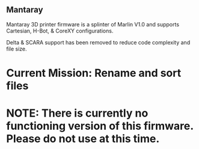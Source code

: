 ## Mantaray
Mantaray 3D printer firmware is a splinter of Marlin V1.0 and supports Cartesian, H-Bot, & CoreXY configurations.

Delta & SCARA support has been removed to reduce code complexity and file size.

# Current Mission: Rename and sort files 

# NOTE: There is currently no functioning version of this firmware. Please do not use at this time.
